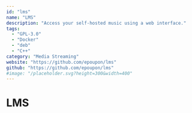 ```yaml
---
id: "lms"
name: "LMS"
description: "Access your self-hosted music using a web interface."
tags:
  - "GPL-3.0"
  - "Docker"
  - "deb"
  - "C++"
category: "Media Streaming"
website: "https://github.com/epoupon/lms"
github: "https://github.com/epoupon/lms"
#image: "/placeholder.svg?height=300&width=400"
---
```


# LMS
